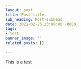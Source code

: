 ```yaml
---
layout: post
title: Post title
sub_heading: Post-subhead
date: 2021-02-25 23:00:00 +0000
tags:
- test
banner_image: ''
related_posts: []

---
```

This is a test